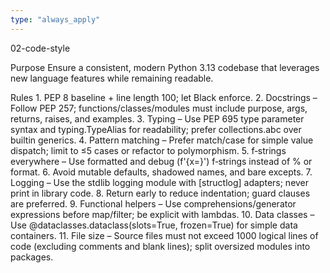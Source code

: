 ```yaml
---
type: "always_apply"
---
```


02-code-style

Purpose
Ensure a consistent, modern Python 3.13 codebase that leverages new language features while remaining readable.

Rules
	1.	PEP 8 baseline + line length 100; let Black enforce.
	2.	Docstrings – Follow PEP 257; functions/classes/modules must include purpose, args, returns, raises, and examples.
	3.	Typing – Use PEP 695 type parameter syntax and typing.TypeAlias for readability; prefer collections.abc over builtin generics.
	4.	Pattern matching – Prefer match/case for simple value dispatch; limit to ≤5 cases or refactor to polymorphism.
	5.	f‑strings everywhere – Use formatted and debug (f'{x=}') f‑strings instead of % or format.
	6.	Avoid mutable defaults, shadowed names, and bare excepts.
	7.	Logging – Use the stdlib logging module with [structlog] adapters; never print in library code.
	8.	Return early to reduce indentation; guard clauses are preferred.
	9.	Functional helpers – Use comprehensions/generator expressions before map/filter; be explicit with lambdas.
	10.	Data classes – Use @dataclasses.dataclass(slots=True, frozen=True) for simple data containers.
	11.	File size – Source files must not exceed 1000 logical lines of code (excluding comments and blank lines); split oversized modules into packages.
